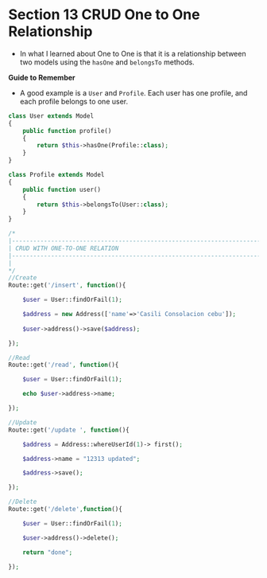 # Section 13 CRUD One to One Relationship

- In what I learned about One to One is that it is a relationship between two models using the ``hasOne`` and ``belongsTo`` methods.

**Guide to Remember**

- A good example is a ``User`` and ``Profile``. Each user has one profile, and each profile belongs to one user.

```PHP
class User extends Model
{
    public function profile()
    {
        return $this->hasOne(Profile::class);
    }
}

class Profile extends Model
{
    public function user()
    {
        return $this->belongsTo(User::class);
    }
}

```




```PHP
/*
|--------------------------------------------------------------------------
| CRUD WITH ONE-TO-ONE RELATION
|--------------------------------------------------------------------------
|
*/
//Create
Route::get('/insert', function(){

    $user = User::findOrFail(1);

    $address = new Address(['name'=>'Casili Consolacion cebu']);
    
    $user->address()->save($address);

});

//Read
Route::get('/read', function(){

    $user = User::findOrFail(1);

    echo $user->address->name;

});

//Update
Route::get('/update ', function(){

    $address = Address::whereUserId(1)-> first();

    $address->name = "12313 updated";

    $address->save();

});

//Delete
Route::get('/delete',function(){

    $user = User::findOrFail(1);

    $user->address()->delete();

    return "done";

});

```